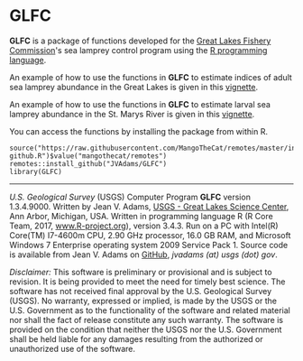 GLFC
====

**GLFC** is a package of functions developed for the [Great Lakes Fishery Commission](http://www.glfc.org/)'s sea lamprey control program using the [R programming language](http://www.r-project.org/).

An example of how to use the functions in **GLFC** to estimate indices of adult sea lamprey abundance in the Great Lakes is given in this [vignette](https://rawgit.com/JVAdams/GLFC/master/vignettes/Adult-Index.html).

An example of how to use the functions in **GLFC** to estimate larval sea lamprey abundance in the St. Marys River is given in this [vignette](https://rawgit.com/JVAdams/GLFC/master/vignettes/DWEFES-Vignette.html).

You can access the functions by installing the package from within R.

    source("https://raw.githubusercontent.com/MangoTheCat/remotes/master/install-github.R")$value("mangothecat/remotes")
    remotes::install_github("JVAdams/GLFC")
    library(GLFC)

- - -

_U.S. Geological Survey_ (USGS) Computer Program **GLFC** version 1.3.4.9000. 
Written by Jean V. Adams, [USGS - Great Lakes Science Center](http://www.glsc.usgs.gov/), Ann Arbor, Michigan, USA. 
Written in programming language R (R Core Team, 2017, www.R-project.org), version 3.4.3. 
Run on a PC with Intel(R) Core(TM) I7-4600m CPU, 2.90 GHz processor, 16.0 GB RAM, and Microsoft Windows 7 Enterprise operating system 2009 Service Pack 1. 
Source code is available from Jean V. Adams on [GitHub](https://github.com/JVAdams/GLFC), _jvadams (at) usgs (dot) gov_.

_Disclaimer:_ This software is preliminary or provisional and is subject to revision. It is being provided to meet the need for timely best science. The software has not received final approval by the U.S. Geological Survey (USGS). No warranty, expressed or implied, is made by the USGS or the U.S. Government as to the functionality of the software and related material nor shall the fact of release constitute any such warranty. The software is provided on the condition that neither the USGS nor the U.S. Government shall be held liable for any damages resulting from the authorized or unauthorized use of the software.
